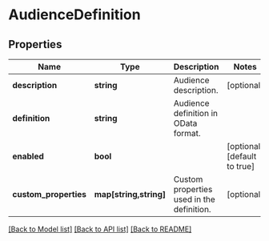 # AudienceDefinition

## Properties
Name | Type | Description | Notes
------------ | ------------- | ------------- | -------------
**description** | **string** | Audience description. | [optional] 
**definition** | **string** | Audience definition in OData format. | 
**enabled** | **bool** |  | [optional] [default to true]
**custom_properties** | **map[string,string]** | Custom properties used in the definition. | [optional] 

[[Back to Model list]](../README.md#documentation-for-models) [[Back to API list]](../README.md#documentation-for-api-endpoints) [[Back to README]](../README.md)


